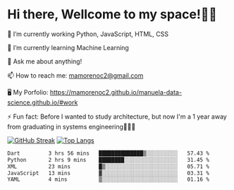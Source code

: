 # Hi there, Wellcome to my space!✌🏾

🔭 I’m currently working Python, JavaScript, HTML, CSS

🌱 I’m currently learning Machine Learning

💬 Ask me about anything!

📫 How to reach me: mamorenoc2@gmail.com

🖥️ My Porfolio: https://mamorenoc2.github.io/manuela-data-science.github.io/#work

⚡ Fun fact: Before I wanted to study architecture, but now I'm a 1 year away from graduating in systems engineering🤣🤣🤣

[![GitHub Streak](https://streak-stats.demolab.com/?user=mamorenoc2&theme=tokyonight_duo)](https://git.io/streak-stats)                 [![Top Langs](https://github-readme-stats.vercel.app/api/top-langs/?username=mamorenoc2&layout=compact&theme=tokyonight)](https://github.com/anuraghazra/github-readme-stats)

<!--START_SECTION:waka-->

```txt
Dart         3 hrs 56 mins   ██████████████▒░░░░░░░░░░   57.43 %
Python       2 hrs 9 mins    ████████░░░░░░░░░░░░░░░░░   31.45 %
XML          23 mins         █▒░░░░░░░░░░░░░░░░░░░░░░░   05.71 %
JavaScript   13 mins         ▓░░░░░░░░░░░░░░░░░░░░░░░░   03.31 %
YAML         4 mins          ▒░░░░░░░░░░░░░░░░░░░░░░░░   01.16 %
```

<!--END_SECTION:waka-->
